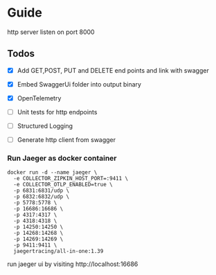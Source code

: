 # Guide

http server listen on port 8000

## Todos

- [x] Add GET,POST, PUT and DELETE end points and link with swagger
- [x] Embed SwaggerUi folder into output binary
- [x] OpenTelemetry
- [ ] Unit tests for http endpoints
- [ ] Structured Logging
- [ ] Generate http client from swagger


### Run Jaeger as docker container
```
docker run -d --name jaeger \
  -e COLLECTOR_ZIPKIN_HOST_PORT=:9411 \
  -e COLLECTOR_OTLP_ENABLED=true \
  -p 6831:6831/udp \
  -p 6832:6832/udp \
  -p 5778:5778 \
  -p 16686:16686 \
  -p 4317:4317 \
  -p 4318:4318 \
  -p 14250:14250 \
  -p 14268:14268 \
  -p 14269:14269 \
  -p 9411:9411 \
  jaegertracing/all-in-one:1.39
  ```
run jaeger ui by visiting http://localhost:16686